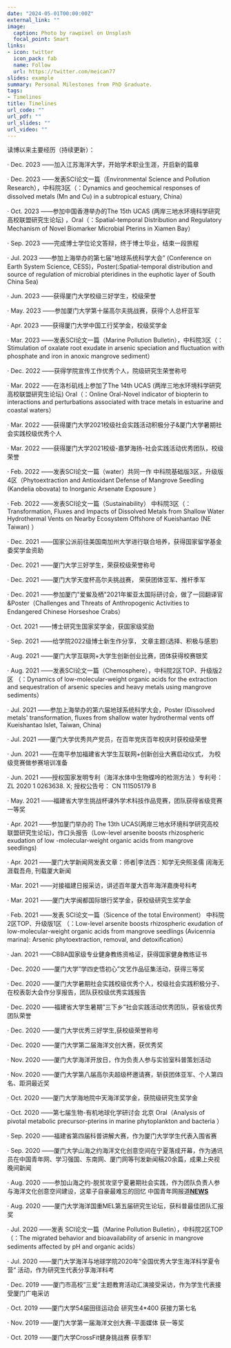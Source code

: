 ```yaml
---
date: "2024-05-01T00:00:00Z"
external_link: ""
image:
  caption: Photo by rawpixel on Unsplash
  focal_point: Smart
links:
- icon: twitter
  icon_pack: fab
  name: Follow
  url: https://twitter.com/meican77
slides: example
summary: Personal Milestones from PhD Graduate.
tags:
- Timelines
title: Timelines 
url_code: ""
url_pdf: ""
url_slides: ""
url_video: ""
---
```


读博以来主要经历（持续更新）：

· Dec. 2023	——加入江苏海洋大学，开始学术职业生涯，开启新的篇章

· Dec. 2023	——发表SCI论文一篇（Environmental Science and Pollution Research），中科院3区（：Dynamics and geochemical responses of dissolved metals (Mn and Cu) in a subtropical estuary, China）

· Oct. 2023	——参加中国香港举办的The 15th UCAS  (两岸三地水环境科学研究高校联盟研究生论坛)	，Oral（：Spatial-temporal Distribution and Regulatory Mechanism of Novel Biomarker Microbial Pterins in Xiamen Bay）

· Sep. 2023 ——完成博士学位论文答辩，终于博士毕业，结束一段旅程

· Jul. 2023	——参加上海举办的第七届“地球系统科学大会” (Conference on Earth System Science, CESS)，Poster(:Spatial-temporal distribution and source of regulation of microbial pteridines in the euphotic layer of South China Sea)

· Jun. 2023	——获得厦门大学校级三好学生，校级荣誉	

· May. 2023	——参加厦门大学第十届高尔夫挑战赛，获得个人总杆亚军

· Apr. 2023	——获得厦门大学中国工行奖学金，校级奖学金

· Mar. 2023	——发表SCI论文一篇（Marine Pollution Bulletin），中科院3区（：Stimulation of oxalate root exudate in arsenic speciation and fluctuation with phosphate and iron in anoxic mangrove sediment）

· Dec. 2022	——获得学院宣传工作优秀个人，院级研究生荣誉称号

· Mar. 2022	——在洛杉矶线上参加了The 14th UCAS  (两岸三地水环境科学研究高校联盟研究生论坛) Oral（：Online Oral-Novel indicator of biopterin to interactions and perturbations associated with trace metals in estuarine and coastal waters）

· Mar. 2022	——获得厦门大学2021校级社会实践活动积极分子&厦门大学暑期社会实践校级优秀个人

· Mar. 2022	——获得厦门大学2021校级-嘉梦海扬-社会实践活动优秀团队，校级荣誉

· Feb. 2022	——发表SCI论文一篇（water）共同一作	中科院基础版3区，升级版4区（Phytoextraction and Antioxidant Defense of Mangrove  Seedling (Kandelia obovata) to Inorganic Arsenate Exposure ）

· Feb. 2022	——发表SCI论文一篇（Sustainability）	中科院3区（：Transformation, Fluxes and Impacts of Dissolved Metals from Shallow Water Hydrothermal Vents on Nearby Ecosystem Offshore of Kueishantao (NE Taiwan) ）

· Dec. 2021	——国家公派前往美国南加州大学进行联合培养，获得国家留学基金委奖学金资助

· Dec. 2021	——厦门大学三好学生，荣获校级荣誉称号

· Dec. 2021 ——厦门大学天度杯高尔夫挑战赛，	荣获团体亚军、推杆季军

· Dec. 2021 ——参加厦门"爱鲎及栖"2021年鲎亚太国际研讨会，做了一回翻译官&Poster（Challenges and Threats of Anthropogenic Activities to Endangered Chinese Horseshoe Crabs）

· Oct. 2021	——博士研究生国家奖学金，获国家级奖励

· Sep. 2021	——给学院2022级博士新生作分享， 文章主题(选择、积极与感恩)

· Aug. 2021	——厦门大学互联网+大学生创新创业比赛，团体获得校赛银奖

· Aug. 2021	——发表SCI论文一篇（Chemosphere），中科院2区TOP、升级版2区 （﻿：Dynamics of low-molecular-weight organic acids for the extraction and sequestration of arsenic species and heavy metals using mangrove sediments）

· Jul. 2021	——参加上海举办的第六届地球系统科学大会，Poster (Dissolved metals' transformation, fluxes from shallow water hydrothermal vents off Kueishantao Islet, Taiwan, China)

· Jul. 2021	——厦门大学优秀共产党员，在百年党庆百年校庆时获校级荣誉

· Jun. 2021	——在南平参加福建省大学生互联网+创新创业大赛启动仪式，	为校级竞赛做参赛培训准备

· Jun. 2021	——授权国家发明专利（海洋水体中生物蝶呤的检测方法 ）专利号： ZL 2020 1 0263638. X; 授权公告号： CN 111505179 B 

· May. 2021	——福建省大学生挑战杯课外学术科技作品竞赛，团队获得省级竞赛一等奖

· Apr. 2021	——参加厦门举办的 The 13th UCAS(两岸三地水环境科学研究高校联盟研究生论坛)，作口头报告（Low-level arsenite boosts rhizospheric exudation of low -molecular-weight organic acids from mangrove seedlings)

· Apr. 2021	——厦门大学新闻网发表文章：师者|李法西：知学无央照圣儒 阔海无涯载吾舟,	刊载厦大新闻

· Mar. 2021	——对接福建日报采访，讲述百年厦大百年海洋嘉庚号科考

· Mar. 2021	——厦门大学闽都国际银行奖学金，获校级研究生奖学金

· Feb. 2021	——发表 SCI论文一篇（Sicence of the total Environment）	中科院2区TOP、升级版1区 （：﻿Low-level arsenite boosts rhizospheric exudation of low-molecular-weight organic acids from mangrove seedlings (Avicennia marina): Arsenic phytoextraction, removal, and detoxification）

· Jan. 2021	——CBBA国家级专业健身教练资格证，获得国家健身教练证书

· Dec. 2020	——厦门大学”学四史悟初心”文艺作品征集活动，获得三等奖

· Dec. 2020	——厦门大学暑期社会实践校级优秀个人，校级社会实践积极分子、在校表彰大会作分享报告，团队获校级优秀实践报告

· Dec. 2020	——福建省大学生暑期”三下乡”社会实践活动优秀团队，获省级优秀团队荣誉

· Dec. 2020	——厦门大学优秀三好学生,获校级荣誉称号

· Dec. 2020	——厦门大学第二届海洋文创大赛，获优秀奖

· Nov. 2020	——厦门大学海洋开放日，作为负责人参与实验室科普策划活动

· Nov. 2020 ——厦门大学第八届高尔夫超级杯邀请赛，斩获团体亚军、个人第四名、距洞最近奖

· Oct. 2020 ——厦门大学海地院中天海洋奖学金，获院级研究生奖学金

· Oct. 2020	﻿——第七届生物-有机地球化学研讨会	北京 Oral（Analysis of pivotal metabolic precursor-pterins in marine phytoplankton and bacteria ）

· Sep. 2020	——福建省第四届科普讲解大赛，作为厦门大学学生代表入围省赛

· Sep. 2020	——厦门大学山海之约海洋文化创意空间在宁夏落成开幕，作为通讯员在中国青年网、学习强国、东南网、厦门网等刊发新闻稿20余篇，成果上央视晚间新闻

· Aug. 2020	——参加山海之约-脱贫攻坚宁夏暑期社会实践，作为团队负责人参与海洋文化创意空间建设，这辈子自豪最难忘的回忆  中国青年网报道[**NEWS**](https://xiaoyuan.cycnet.com.cn/s?signature=AG6vDYbegoP2Owr90x84K3gWoTVgjG4jVBXQnmqNLEMRyzZ3lW&uid=2575815&phone_code=40eb87089a89268396a26f3db853969c&scid=659461&time=1600412070&app_version=(null)&sign=9145eb0430da0d997b3f5eaaf6347301#)

· Aug. 2020	——厦门大学海洋国重MEL第五届研究生论坛，获科普最佳团队汇报奖

· Jul. 2020	——发表 SCI论文一篇（Marine Pollution Bulletin），中科院2区TOP（：The migrated behavior and bioavailability of arsenic in mangrove sediments affected by pH and organic acids）

· Jul. 2020	——厦门大学海洋与地球学院2020年”全国优秀大学生海洋科学夏令营” 活动，作为研究生代表分享海洋科考

· Dec. 2019	——厦门市高校”三爱”主题教育活动汇演接受采访，作为学生代表接受厦门广电采访

· Oct. 2019	——厦门大学54届田径运动会	研究生4*400 获接力第七名

· Nov. 2019	——厦门大学第一届海洋文创大赛-平面媒体	获一等奖

· Oct. 2019	——厦门大学CrossFit健身挑战赛	获季军!
